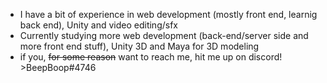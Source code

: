 - I have a bit of experience in web development (mostly front end, learnig back end), Unity and video editing/sfx
- Currently studying more web development (back-end/server side and more front end stuff), Unity 3D and Maya for 3D modeling
- if you, ~~for some reason~~ want to reach me, hit me up on discord! >BeepBoop#4746
